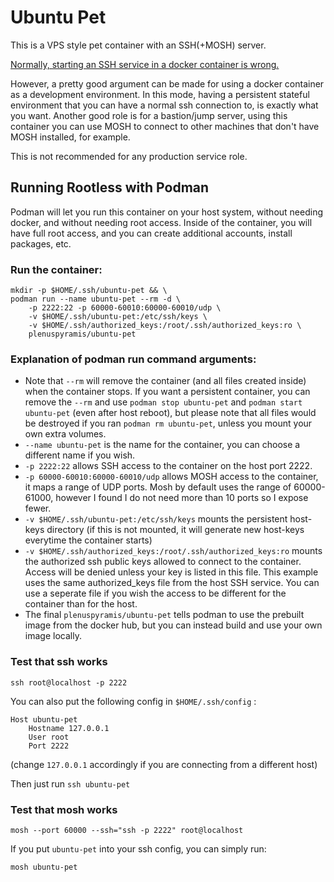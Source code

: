 # Ubuntu Pet

This is a VPS style pet container with an SSH(+MOSH) server.

[Normally, starting an SSH service in a docker container is
wrong.](https://jpetazzo.github.io/2014/06/23/docker-ssh-considered-evil/)

However, a pretty good argument can be made for using a docker container as a
development environment. In this mode, having a persistent stateful environment
that you can have a normal ssh connection to, is exactly what you want. Another
good role is for a bastion/jump server, using this container you can use MOSH to
connect to other machines that don't have MOSH installed, for example.

This is not recommended for any production service role.

## Running Rootless with Podman

Podman will let you run this container on your host system, without needing
docker, and without needing root access. Inside of the container, you will have
full root access, and you can create additional accounts, install packages, etc.

### Run the container:

```
mkdir -p $HOME/.ssh/ubuntu-pet && \
podman run --name ubuntu-pet --rm -d \
    -p 2222:22 -p 60000-60010:60000-60010/udp \
    -v $HOME/.ssh/ubuntu-pet:/etc/ssh/keys \
    -v $HOME/.ssh/authorized_keys:/root/.ssh/authorized_keys:ro \
    plenuspyramis/ubuntu-pet
```

### Explanation of podman run command arguments:

 * Note that `--rm` will remove the container (and all files created inside)
   when the container stops. If you want a persistent container, you can remove
   the `--rm` and use `podman stop ubuntu-pet` and `podman start ubuntu-pet`
   (even after host reboot), but please note that all files would be destroyed
   if you ran `podman rm ubuntu-pet`, unless you mount your own extra volumes.
 * `--name ubuntu-pet` is the name for the container, you can choose a different
   name if you wish.
 * `-p 2222:22` allows SSH access to the container on the host port 2222.
 * `-p 60000-60010:60000-60010/udp` allows MOSH access to the container, it maps
   a range of UDP ports. Mosh by default uses the range of 60000-61000, however
   I found I do not need more than 10 ports so I expose fewer.
 * `-v $HOME/.ssh/ubuntu-pet:/etc/ssh/keys` mounts the persistent host-keys
   directory (if this is not mounted, it will generate new host-keys everytime
   the container starts)
 * `-v $HOME/.ssh/authorized_keys:/root/.ssh/authorized_keys:ro` mounts the
   authorized ssh public keys allowed to connect to the container. Access will
   be denied unless your key is listed in this file. This example uses the same
   authorized_keys file from the host SSH service. You can use a seperate file
   if you wish the access to be different for the container than for the host.
 * The final `plenuspyramis/ubuntu-pet` tells podman to use the prebuilt image
   from the docker hub, but you can instead build and use your own image
   locally.

### Test that ssh works

```
ssh root@localhost -p 2222
```

You can also put the following config in `$HOME/.ssh/config` :

```
Host ubuntu-pet
    Hostname 127.0.0.1
    User root
    Port 2222
```

(change `127.0.0.1` accordingly if you are connecting from a different host)

Then just run `ssh ubuntu-pet`

### Test that mosh works

```
mosh --port 60000 --ssh="ssh -p 2222" root@localhost
```

If you put `ubuntu-pet` into your ssh config, you can simply run:

```
mosh ubuntu-pet
```
